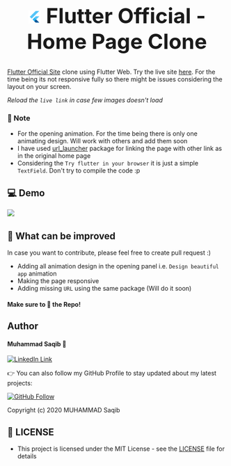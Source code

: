 <h1 align="center" style="font-size: 48px;"> <img width=30 src="https://raw.githubusercontent.com/github/explore/80688e429a7d4ef2fca1e82350fe8e3517d3494d/topics/flutter/flutter.png" > Flutter Official - Home Page Clone</h1>

[Flutter Official Site][flutterdev] clone using Flutter Web. Try the live site [here][live-link]. For the time being its not responsive fully so there might be issues considering the layout on your screen.

*Reload the `live link` in case few images doesn't load*

### 📝 Note
- For the opening animation. For the time being there is only one animating design. Will work with others and add them soon
- I have used [url_launcher][url-launcher] package for linking the page with other link as in the original home page
- Considering the `Try flutter in your browser` it is just a simple `TextField`. Don't try to compile the code :p

## 💻 Demo

<img src="https://user-images.githubusercontent.com/43790152/104135041-51b30100-53af-11eb-836f-9dc1de7bade3.gif" >

## 🔴 What can be improved

In case you want to contribute, please feel free to create pull request :)

- Adding all animation design in the opening panel i.e. `Design beautiful app` animation
- Making the page responsive
- Adding missing `URL` using the same package (Will do it soon)

#### Make sure to 🌟 the Repo!

## Author

#### Muhammad Saqib 🧑
[![LinkedIn Link](https://img.shields.io/badge/Connect-Saqib-blue.svg?logo=linkedin&longCache=true&style=social&label=Connect
)](https://www.linkedin.com/in/saqibmobeen82)

👉 You can also follow my GitHub Profile to stay updated about my latest projects:

[![GitHub Follow](https://img.shields.io/badge/Connect-Saqib-blue.svg?logo=Github&longCache=true&style=social&label=Follow)](https://github.com/SaqibMobeen)

Copyright (c) 2020 MUHAMMAD Saqib

## 🔑 LICENSE
- This project is licensed under the MIT License - see the [LICENSE](LICENSE.md) file for details

[flutterdev]: https://flutter.dev
[live-link]: https://m-hamzashakeel.github.io/flutterdev
[url-launcher]: https://pub.dev/packages/url_launcher
